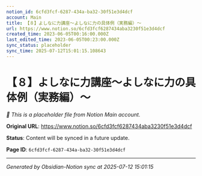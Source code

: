 ```yaml
---
notion_id: 6cfd3fcf-6287-434a-ba32-30f51e3d4dcf
account: Main
title: 【８】よしなに力講座〜よしなに力の具体例（実務編）〜
url: https://www.notion.so/6cfd3fcf6287434aba3230f51e3d4dcf
created_time: 2023-06-05T00:16:00.000Z
last_edited_time: 2023-06-05T00:23:00.000Z
sync_status: placeholder
sync_time: 2025-07-12T15:01:15.108643
---
```


# 【８】よしなに力講座〜よしなに力の具体例（実務編）〜

*🔄 This is a placeholder file from Notion Main account.*

**Original URL**: https://www.notion.so/6cfd3fcf6287434aba3230f51e3d4dcf

**Status**: Content will be synced in a future update.

**Page ID**: `6cfd3fcf-6287-434a-ba32-30f51e3d4dcf`

---

*Generated by Obsidian-Notion sync at 2025-07-12 15:01:15*
